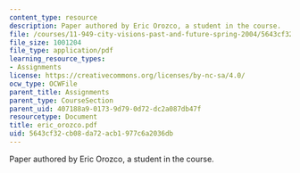 ```yaml
---
content_type: resource
description: Paper authored by Eric Orozco, a student in the course.
file: /courses/11-949-city-visions-past-and-future-spring-2004/5643cf32cb08da72acb1977c6a2036db_eric_orozco.pdf
file_size: 1001204
file_type: application/pdf
learning_resource_types:
- Assignments
license: https://creativecommons.org/licenses/by-nc-sa/4.0/
ocw_type: OCWFile
parent_title: Assignments
parent_type: CourseSection
parent_uid: 407188a9-0173-9d79-0d72-dc2a087db47f
resourcetype: Document
title: eric_orozco.pdf
uid: 5643cf32-cb08-da72-acb1-977c6a2036db
---
```

Paper authored by Eric Orozco, a student in the course.